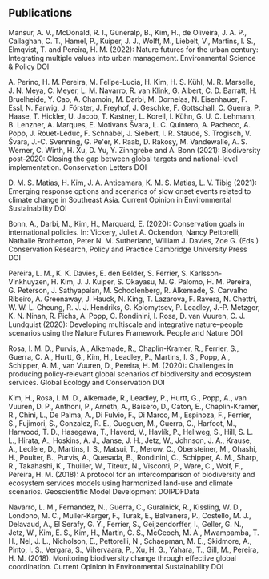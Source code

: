 ## Publications

Mansur, A. V., McDonald, R. I., Güneralp, B., Kim, H., de Oliveira, J. A. P., Callaghan, C. T., Hamel, P., Kuiper, J. J., Wolff, M., Liebelt, V., Martins, I. S., Elmqvist, T. and Pereira, H. M. (2022): Nature futures for the urban century: Integrating multiple values into urban management. Environmental Science &amp; Policy
DOI

A. Perino, H. M. Pereira, M. Felipe-Lucia, H. Kim, H. S. Kühl, M. R. Marselle, J. N. Meya, C. Meyer, L. M. Navarro, R. van Klink, G. Albert, C. D. Barratt, H. Bruelheide, Y. Cao, A. Chamoin, M. Darbi, M. Dornelas, N. Eisenhauer, F. Essl, N. Farwig, J. Förster, J. Freyhof, J. Geschke, F. Gottschall, C. Guerra, P. Haase, T. Hickler, U. Jacob, T. Kastner, L. Korell, I. Kühn, G. U. C. Lehmann, B. Lenzner, A. Marques, E. Motivans Švara, L. C. Quintero, A. Pacheco, A. Popp, J. Rouet-Leduc, F. Schnabel, J. Siebert, I. R. Staude, S. Trogisch, V. Švara, J.-C. Svenning, G. Pe'er, K. Raab, D. Rakosy, M. Vandewalle, A. S. Werner, C. Wirth, H. Xu, D. Yu, Y. Zinngrebe and A. Bonn (2021): Biodiversity post-2020: Closing the gap between global targets and national-level implementation. Conservation Letters
DOI

D. M. S. Matias, H. Kim, J. A. Anticamara, K. M. S. Matias, L. V. Tibig (2021): Emerging response options and scenarios of slow onset events related to climate change in Southeast Asia. Current Opinion in Environmental Sustainability
DOI

Bonn, A., Darbi, M., Kim, H., Marquard, E. (2020): Conservation goals in international policies. In: Vickery, Juliet A. Ockendon, Nancy Pettorelli, Nathalie Brotherton, Peter N. M. Sutherland, William J. Davies, Zoe G. (Eds.) Conservation Research, Policy and Practice Cambridge University Press
DOI

Pereira, L. M., K. K. Davies, E. den Belder, S. Ferrier, S. Karlsson-Vinkhuyzen, H. Kim, J. J. Kuiper, S. Okayasu, M. G. Palomo, H. M. Pereira, G. Peterson, J. Sathyapalan, M. Schoolenberg, R. Alkemade, S. Carvalho Ribeiro, A. Greenaway, J. Hauck, N. King, T. Lazarova, F. Ravera, N. Chettri, W. W. L. Cheung, R. J. J. Hendriks, G. Kolomytsev, P. Leadley, J.-P. Metzger, K. N. Ninan, R. Pichs, A. Popp, C. Rondinini, I. Rosa, D. van Vuuren, C. J. Lundquist (2020): Developing multiscale and integrative nature–people scenarios using the Nature Futures Framework. People and Nature
DOI

Rosa, I. M. D., Purvis, A., Alkemade, R., Chaplin-Kramer, R., Ferrier, S., Guerra, C. A., Hurtt, G., Kim, H., Leadley, P., Martins, I. S., Popp, A., Schipper, A. M., van Vuuren, D., Pereira, H. M. (2020): Challenges in producing policy-relevant global scenarios of biodiversity and ecosystem services. Global Ecology and Conservation
DOI

Kim, H., Rosa, I. M. D., Alkemade, R., Leadley, P., Hurtt, G., Popp, A., van Vuuren, D. P., Anthoni, P., Arneth, A., Baisero, D., Caton, E., Chaplin-Kramer, R., Chini, L., De Palma, A., Di Fulvio, F., Di Marco, M., Espinoza, F., Ferrier, S., Fujimori, S., Gonzalez, R. E., Gueguen, M., Guerra, C., Harfoot, M., Harwood, T. D., Hasegawa, T., Haverd, V., Havlík, P., Hellweg, S., Hill, S. L. L., Hirata, A., Hoskins, A. J., Janse, J. H., Jetz, W., Johnson, J. A., Krause, A., Leclère, D., Martins, I. S., Matsui, T., Merow, C., Obersteiner, M., Ohashi, H., Poulter, B., Purvis, A., Quesada, B., Rondinini, C., Schipper, A. M., Sharp, R., Takahashi, K., Thuiller, W., Titeux, N., Visconti, P., Ware, C., Wolf, F., Pereira, H. M. (2018): A protocol for an intercomparison of biodiversity and ecosystem services models using harmonized land-use and climate scenarios. Geoscientific Model Development
DOIPDFData

Navarro, L. M., Fernandez, N., Guerra, C., Guralnick, R., Kissling, W. D., Londono, M. C., Muller-Karger, F., Turak, E., Balvanera, P., Costello, M. J., Delavaud, A., El Serafy, G. Y., Ferrier, S., Geijzendorffer, I., Geller, G. N., Jetz, W., Kim, E. S., Kim, H., Martin, C. S., McGeoch, M. A., Mwampamba, T. H., Nel, J. L., Nicholson, E., Pettorelli, N., Schaepman, M. E., Skidmore, A., Pinto, I. S., Vergara, S., Vihervaara, P., Xu, H. G., Yahara, T., Gill, M., Pereira, H. M. (2018): Monitoring biodiversity change through effective global coordination. Current Opinion in Environmental Sustainability
DOI
